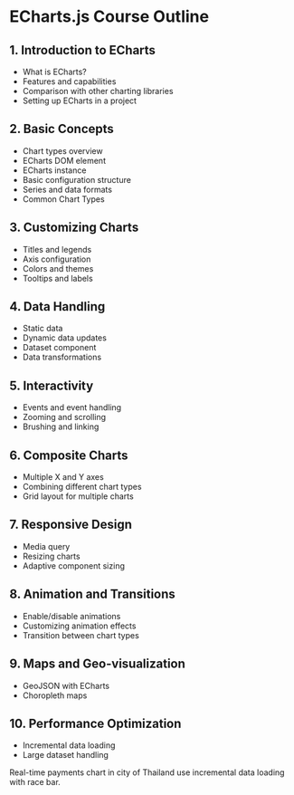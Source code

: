 
# ECharts.js Course Outline

## 1. Introduction to ECharts
- What is ECharts?
- Features and capabilities
- Comparison with other charting libraries
- Setting up ECharts in a project

## 2. Basic Concepts
- Chart types overview
- ECharts DOM element
- ECharts instance
- Basic configuration structure
- Series and data formats
- Common Chart Types

## 3. Customizing Charts
- Titles and legends
- Axis configuration
- Colors and themes
- Tooltips and labels

## 4. Data Handling
- Static data
- Dynamic data updates
- Dataset component
- Data transformations

## 5. Interactivity
- Events and event handling
- Zooming and scrolling
- Brushing and linking

## 6. Composite Charts
- Multiple X and Y axes
- Combining different chart types
- Grid layout for multiple charts

## 7. Responsive Design
- Media query
- Resizing charts
- Adaptive component sizing

## 8. Animation and Transitions
- Enable/disable animations
- Customizing animation effects
- Transition between chart types

## 9. Maps and Geo-visualization
- GeoJSON with ECharts
- Choropleth maps

## 10. Performance Optimization
- Incremental data loading
- Large dataset handling

Real-time payments chart in city of Thailand use incremental data loading with race bar.


